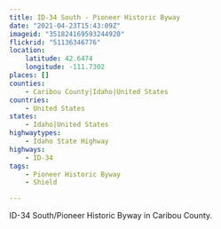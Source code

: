 ```yaml
---
title: ID-34 South - Pioneer Historic Byway
date: "2021-04-23T15:43:09Z"
imageid: "351824169593244920"
flickrid: "51136346776"
location:
    latitude: 42.6474
    longitude: -111.7302
places: []
counties:
    - Caribou County|Idaho|United States
countries:
    - United States
states:
    - Idaho|United States
highwaytypes:
    - Idaho State Highway
highways:
    - ID-34
tags:
    - Pioneer Historic Byway
    - Shield

---
```

ID-34 South/Pioneer Historic Byway in Caribou County.